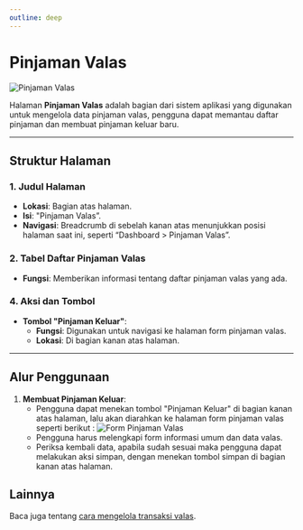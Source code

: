 ```yaml
---
outline: deep
---
```


# Pinjaman Valas

![Pinjaman Valas](/pinjaman-valas.png)

Halaman **Pinjaman Valas** adalah bagian dari sistem aplikasi yang digunakan untuk mengelola data pinjaman valas, pengguna dapat memantau daftar pinjaman dan membuat pinjaman keluar baru.

---

## Struktur Halaman

### 1. **Judul Halaman**

- **Lokasi**: Bagian atas halaman.
- **Isi**: "Pinjaman Valas”.
- **Navigasi**: Breadcrumb di sebelah kanan atas menunjukkan posisi halaman saat ini, seperti “Dashboard > Pinjaman Valas”.

### 2. **Tabel Daftar Pinjaman Valas**

- **Fungsi**: Memberikan informasi tentang daftar pinjaman valas yang ada.

### 4. **Aksi dan Tombol**

- **Tombol "Pinjaman Keluar"**:
  - **Fungsi**: Digunakan untuk navigasi ke halaman form pinjaman valas.
  - **Lokasi**: Di bagian kanan atas halaman.

---

## Alur Penggunaan

1. **Membuat Pinjaman Keluar**:
   - Pengguna dapat menekan tombol "Pinjaman Keluar" di bagian kanan atas halaman, lalu akan diarahkan ke halaman form pinjaman valas seperti berikut :
     ![Form Pinjaman Valas](/form-pinjaman-valas.png)
   - Pengguna harus melengkapi form informasi umum dan data valas.
   - Periksa kembali data, apabila sudah sesuai maka pengguna dapat melakukan aksi simpan, dengan menekan tombol simpan di bagian kanan atas halaman.

## Lainnya

Baca juga tentang [cara mengelola transaksi valas](/transaksi/transaksi-valas).
